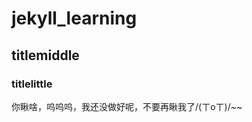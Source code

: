 <script type="text/javascript" color="0,0,255" opacity='0.7' zIndex="-2" count="99" src="https://git.hust.cc/canvas-nest.js/dist/canvas-nest.js"></script>
# jekyll_learning
## titlemiddle
### titlelittle
你瞅啥，呜呜呜，我还没做好呢，不要再瞅我了/(ㄒoㄒ)/~~
